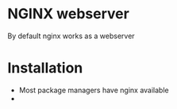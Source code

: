# NGINX webserver

By default nginx works as a webserver

# Installation
- Most package managers have nginx available
- 
